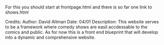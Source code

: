 For this you should start at frontpage.html and there is so far one link to shows.html

Credits:
Author: David Altman
Date: 04/01
Description: This website serves to be a framework where comedy shows are easil accdessable to the comics and public. As for now this is a front end blueprint that will develop into a dynamic and comprehensive website.
